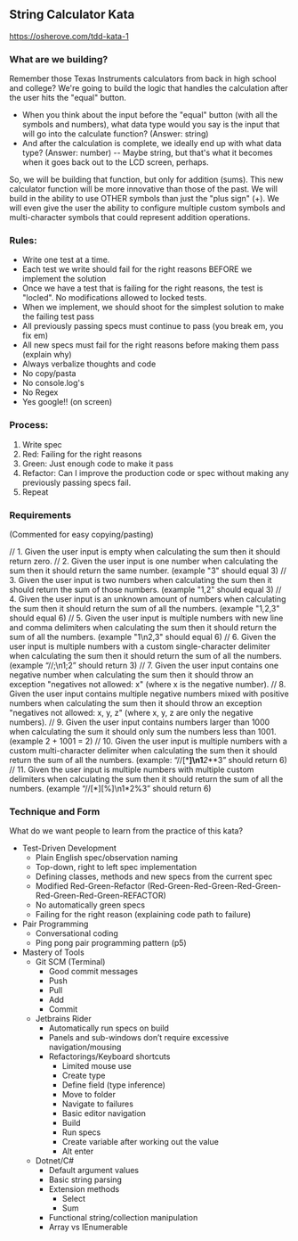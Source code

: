 ## String Calculator Kata

https://osherove.com/tdd-kata-1

### What are we building?

Remember those Texas Instruments calculators from back in high school and college? We're going to build the logic that handles the calculation after the user hits the "equal" button. 

- When you think about the input before the "equal" button (with all the symbols and numbers), what data type would you say is the input that will go into the calculate function? (Answer: string)
- And after the calculation is complete, we ideally end up with what data type? (Answer: number) -- Maybe string, but that's what it becomes when it goes back out to the LCD screen, perhaps.

So, we will be building that function, but only for addition (sums). This new calculator function will be more innovative than those of the past. We will build in the ability to use OTHER symbols than just the "plus sign" (+). We will even give the user the ability to configure multiple custom symbols and multi-character symbols that could represent addition operations.

### Rules:
 
- Write one test at a time.
- Each test we write should fail for the right reasons BEFORE we implement the solution
- Once we have a test that is failing for the right reasons, the test is "locled". No modifications allowed to locked tests.
- When we implement, we should shoot for the simplest solution to make the failing test pass
- All previously passing specs must continue to pass (you break em, you fix em)
- All new specs must fail for the right reasons before making them pass (explain why)
- Always verbalize thoughts and code
- No copy/pasta
- No console.log's
- No Regex
- Yes google!! (on screen)

### Process:

1. Write spec
2. Red: Failing for the right reasons
3. Green: Just enough code to make it pass
4. Refactor: Can I improve the production code or spec without making any previously passing specs fail.
5. Repeat

### Requirements

(Commented for easy copying/pasting)

// 1. Given the user input is empty when calculating the sum then it should return zero.
// 2. Given the user input is one number when calculating the sum then it should return the same number. (example "3" should equal 3)
// 3. Given the user input is two numbers when calculating the sum then it should return the sum of those numbers. (example "1,2" should equal 3)
// 4. Given the user input is an unknown amount of numbers when calculating the sum then it should return the sum of all the numbers. (example "1,2,3" should equal 6)
// 5. Given the user input is multiple numbers with new line and comma delimiters when calculating the sum then it should return the sum of all the numbers. (example "1\n2,3" should equal 6)
// 6. Given the user input is multiple numbers with a custom single-character delimiter when calculating the sum then it should return the sum of all the numbers. (example “//;\n1;2” should return 3)
// 7. Given the user input contains one negative number when calculating the sum then it should throw an exception "negatives not allowed: x" (where x is the negative number).
// 8. Given the user input contains multiple negative numbers mixed with positive numbers when calculating the sum then it should throw an exception "negatives not allowed: x, y, z" (where x, y, z are only the negative numbers).
// 9. Given the user input contains numbers larger than 1000 when calculating the sum it should only sum the numbers less than 1001. (example 2 + 1001 = 2)
// 10. Given the user input is multiple numbers with a custom multi-character delimiter when calculating the sum then it should return the sum of all the numbers. (example: “//[***]\n1**_2_**3” should return 6)
// 11. Given the user input is multiple numbers with multiple custom delimiters when calculating the sum then it should return the sum of all the numbers. (example “//[\*][%]\n1\*2%3” should return 6)

### Technique and Form

What do we want people to learn from the practice of this kata?

- Test-Driven Development
  - Plain English spec/observation naming
  - Top-down, right to left spec implementation
  - Defining classes, methods and new specs from the current spec
  - Modified Red-Green-Refactor (Red-Green-Red-Green-Red-Green-Red-Green-Red-Green-REFACTOR)
  - No automatically green specs
  - Failing for the right reason (explaining code path to failure)
- Pair Programming
  - Conversational coding
  - Ping pong pair programming pattern (p5)
- Mastery of Tools
  - Git SCM (Terminal)
    - Good commit messages
    - Push
    - Pull
    - Add
    - Commit
  - Jetbrains Rider
    - Automatically run specs on build
    - Panels and sub-windows don’t require excessive navigation/mousing
    - Refactorings/Keyboard shortcuts
      - Limited mouse use
      - Create type
      - Define field (type inference)
      - Move to folder
      - Navigate to failures
      - Basic editor navigation
      - Build
      - Run specs
      - Create variable after working out the value
      - Alt enter
  - Dotnet/C#
    - Default argument values
    - Basic string parsing
    - Extension methods
      - Select
      - Sum
    - Functional string/collection manipulation
    - Array vs IEnumerable
